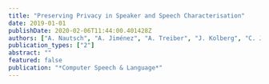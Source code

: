 ```yaml
---
title: "Preserving Privacy in Speaker and Speech Characterisation"
date: 2019-01-01
publishDate: 2020-02-06T11:44:00.401428Z
authors: ["A. Nautsch", "A. Jiménez", "A. Treiber", "J. Kolberg", "C. Jasserand", "E. Kindt", "H. Delgado", "M. Todisco", "M. A. Hmani", "A. Mtibaa", "M. A. Abdelraheem", "A. Abad", "F. Texeira", "M. Gomez-Barrero", "D. Petrovska", "G. Chollet", "N. Evans", "T. Schneider", "J. F. Bonastre", "B. Raj", "I. Trancoso", "C. Busch"]
publication_types: ["2"]
abstract: ""
featured: false
publication: "*Computer Speech & Language*"
---
```


